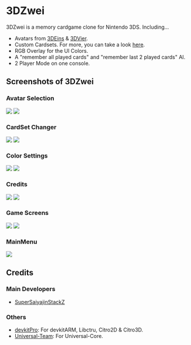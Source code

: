 # 3DZwei

3DZwei is a memory cardgame clone for Nintendo 3DS. Including...

* Avatars from [3DEins](https://github.com/Universal-Team/3DEins) & [3DVier](https://github.com/Universal-Team/3DVier).
* Custom Cardsets. For more, you can take a look [here](https://github.com/SuperSaiyajinStackZ/3DZwei/blob/master/card_generator).
* RGB Overlay for the UI Colors.
* A "remember all played cards" and "remember last 2 played cards" AI.
* 2 Player Mode on one console.

## Screenshots of 3DZwei
### Avatar Selection
![](https://github.com/SuperSaiyajinStackZ/3DZwei/blob/master/screenshots/avatar_selection1.png) ![](https://github.com/SuperSaiyajinStackZ/3DZwei/blob/master/screenshots/avatar_selection2.png)

### CardSet Changer
![](https://github.com/SuperSaiyajinStackZ/3DZwei/blob/master/screenshots/set_changer.png) ![](https://github.com/SuperSaiyajinStackZ/3DZwei/blob/master/screenshots/cardset_preview.png)

### Color Settings
![](https://github.com/SuperSaiyajinStackZ/3DZwei/blob/master/screenshots/colorchanger.png) ![](https://github.com/SuperSaiyajinStackZ/3DZwei/blob/master/screenshots/rgb_overlay.png)

### Credits
![](https://github.com/SuperSaiyajinStackZ/3DZwei/blob/master/screenshots/credits.png) ![](https://github.com/SuperSaiyajinStackZ/3DZwei/blob/master/screenshots/developed_by.png)

### Game Screens
![](https://github.com/SuperSaiyajinStackZ/3DZwei/blob/master/screenshots/game_screen.png) ![](https://github.com/SuperSaiyajinStackZ/3DZwei/blob/master/screenshots/game_result.png)

### MainMenu
![](https://github.com/SuperSaiyajinStackZ/3DZwei/blob/master/screenshots/mainmenu.png)

## Credits
### Main Developers
- [SuperSaiyajinStackZ](https://github.com/SuperSaiyajinStackZ)

### Others
- [devkitPro](https://github.com/devkitPro): For devkitARM, Libctru, Citro2D & Citro3D.
- [Universal-Team](https://github.com/Universal-Team): For Universal-Core.